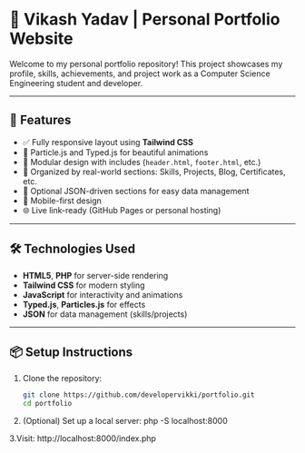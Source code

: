 # 💼 Vikash Yadav | Personal Portfolio Website

Welcome to my personal portfolio repository! This project showcases my profile, skills, achievements, and project work as a Computer Science Engineering student and developer.


---

## 🚀 Features

- ✅ Fully responsive layout using **Tailwind CSS**
- 🎯 Particle.js and Typed.js for beautiful animations
- 🧩 Modular design with includes (`header.html`, `footer.html`, etc.)
- 📂 Organized by real-world sections: Skills, Projects, Blog, Certificates, etc.
- 💾 Optional JSON-driven sections for easy data management
- 📱 Mobile-first design
- 🌐 Live link-ready (GitHub Pages or personal hosting)

---

## 🛠️ Technologies Used

- **HTML5**, **PHP** for server-side rendering
- **Tailwind CSS** for modern styling
- **JavaScript** for interactivity and animations
- **Typed.js**, **Particles.js** for effects
- **JSON** for data management (skills/projects)

---

## 📦 Setup Instructions

1. Clone the repository:
   ```bash
   git clone https://github.com/developervikki/portfolio.git
   cd portfolio

2. (Optional) Set up a local server:
php -S localhost:8000

3.Visit:
http://localhost:8000/index.php


